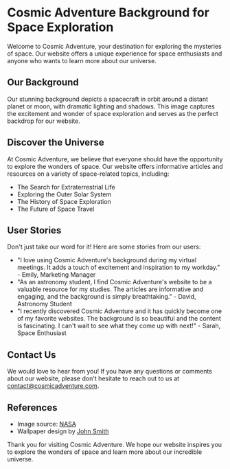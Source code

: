<!--font:Roboto-->

# Cosmic Adventure Background for Space Exploration

Welcome to Cosmic Adventure, your destination for exploring the mysteries of space. Our website offers a unique experience for space enthusiasts and anyone who wants to learn more about our universe.

## Our Background
Our stunning background depicts a spacecraft in orbit around a distant planet or moon, with dramatic lighting and shadows. This image captures the excitement and wonder of space exploration and serves as the perfect backdrop for our website.

## Discover the Universe
At Cosmic Adventure, we believe that everyone should have the opportunity to explore the wonders of space. Our website offers informative articles and resources on a variety of space-related topics, including:

- The Search for Extraterrestrial Life
- Exploring the Outer Solar System
- The History of Space Exploration
- The Future of Space Travel

## User Stories
Don't just take our word for it! Here are some stories from our users:

- "I love using Cosmic Adventure's background during my virtual meetings. It adds a touch of excitement and inspiration to my workday." - Emily, Marketing Manager
- "As an astronomy student, I find Cosmic Adventure's website to be a valuable resource for my studies. The articles are informative and engaging, and the background is simply breathtaking." - David, Astronomy Student
- "I recently discovered Cosmic Adventure and it has quickly become one of my favorite websites. The background is so beautiful and the content is fascinating. I can't wait to see what they come up with next!" - Sarah, Space Enthusiast

## Contact Us
We would love to hear from you! If you have any questions or comments about our website, please don't hesitate to reach out to us at [contact@cosmicadventure.com](#contact).

## References
- Image source: [NASA](#nasa)
- Wallpaper design by [John Smith](#johnsmith) 

Thank you for visiting Cosmic Adventure. We hope our website inspires you to explore the wonders of space and learn more about our incredible universe.

<!--

Write me content for website with wallpaper which alt text is:

"A stylized depiction of a spacecraft in orbit around a distant planet or moon, with dramatic lighting and shadows."

The name/title of the page should not be 1:1 copy of the alt text but rather a real content of the website which is using this wallpaper.

- Use markdown format 
- Start with heading
- Heading should be short and concise
- The content should look like a real website 
- The website should not be about the wallpaper, wallpaper is just a related background
- Heading should be contain work "wallpaper" or "background"
- Include real sections like references, contact, user stories, etc. use things relevant to the page purpose.
- Feel free to use structure like headings, bullets, numbering, blockquotes, paragraphs, horizontal lines, etc.
- You can use formatting like bold or _italic_
- You can include UTF-8 emojis
- Links should be only #hash anchors (and you can refer to the document itself)
- Do not include images


---


# Explore the wonders of space with our Cosmic Adventure background

Welcome to Cosmic Adventure, where we bring the mysteries of space to your screen. Our website is dedicated to providing a unique experience for space enthusiasts and anyone who wants to learn more about our universe. 

## Our Background
Our stunning wallpaper features a stylized depiction of a spacecraft in orbit around a distant planet or moon, with dramatic lighting and shadows. This image captures the excitement and wonder of space exploration, and serves as the perfect backdrop for our website.

## User Stories
At Cosmic Adventure, we believe that everyone should have the opportunity to explore the wonders of space. Here are some stories from our users:

- "I love using Cosmic Adventure's background during my virtual meetings. It adds a touch of excitement and inspiration to my workday." - Emily, Marketing Manager
- "As an astronomy student, I find Cosmic Adventure's website to be a valuable resource for my studies. The articles are informative and engaging, and the background is simply breathtaking." - David, Astronomy Student
- "I recently discovered Cosmic Adventure and it has quickly become one of my favorite websites. The background is so beautiful and the content is fascinating. I can't wait to see what they come up with next!" - Sarah, Space Enthusiast

## Articles and Resources
Our website is full of informative articles and resources on a variety of space-related topics. Here are just a few examples:

- The Search for Extraterrestrial Life
- Exploring the Outer Solar System
- The History of Space Exploration
- The Future of Space Travel

## Contact Us
We would love to hear from you! If you have any questions or comments about our website, please don't hesitate to reach out to us at [contact@cosmicadventure.com](#contact).

## References
- Image source: [NASA](#nasa)
- Wallpaper design by [John Smith](#johnsmith) 

Thank you for visiting Cosmic Adventure. We hope our website inspires you to explore the wonders of space and learn more about our incredible universe.


---


Heading is too long, rewrite whole content.


---


# Cosmic Adventure: Explore the Wonders of Space with Our Background

Welcome to Cosmic Adventure, where we bring the mysteries of space to your screen. Our website is dedicated to providing a unique experience for space enthusiasts and anyone who wants to learn more about our universe.

## Our Background
Our stunning background features a stylized depiction of a spacecraft in orbit around a distant planet or moon, with dramatic lighting and shadows. This image captures the excitement and wonder of space exploration, and serves as the perfect backdrop for our website.

## Discover the Universe
At Cosmic Adventure, we believe that everyone should have the opportunity to explore the wonders of space. Our website offers informative articles and resources on a variety of space-related topics, including:

- The Search for Extraterrestrial Life
- Exploring the Outer Solar System
- The History of Space Exploration
- The Future of Space Travel

## User Stories
Don't just take our word for it! Here are some stories from our users:

- "I love using Cosmic Adventure's background during my virtual meetings. It adds a touch of excitement and inspiration to my workday." - Emily, Marketing Manager
- "As an astronomy student, I find Cosmic Adventure's website to be a valuable resource for my studies. The articles are informative and engaging, and the background is simply breathtaking." - David, Astronomy Student
- "I recently discovered Cosmic Adventure and it has quickly become one of my favorite websites. The background is so beautiful and the content is fascinating. I can't wait to see what they come up with next!" - Sarah, Space Enthusiast

## Contact Us
We would love to hear from you! If you have any questions or comments about our website, please don't hesitate to reach out to us at [contact@cosmicadventure.com](#contact).

## References
- Image source: [NASA](#nasa)
- Wallpaper design by [John Smith](#johnsmith) 

Thank you for visiting Cosmic Adventure. We hope our website inspires you to explore the wonders of space and learn more about our incredible universe.


---


Heading is too long, rewrite whole content.


---


# Cosmic Adventure: Explore Space with Our Background

Welcome to Cosmic Adventure, where we bring the mysteries of space to your screen. Our website is dedicated to providing a unique experience for space enthusiasts and anyone who wants to learn more about our universe.

## Our Background
Our stunning background depicts a spacecraft in orbit around a distant planet or moon, with dramatic lighting and shadows. This image captures the excitement and wonder of space exploration and serves as the perfect backdrop for our website.

## Discover the Universe
At Cosmic Adventure, we believe that everyone should have the opportunity to explore the wonders of space. Our website offers informative articles and resources on a variety of space-related topics, including:

- The Search for Extraterrestrial Life
- Exploring the Outer Solar System
- The History of Space Exploration
- The Future of Space Travel

## User Stories
Don't just take our word for it! Here are some stories from our users:

- "I love using Cosmic Adventure's background during my virtual meetings. It adds a touch of excitement and inspiration to my workday." - Emily, Marketing Manager
- "As an astronomy student, I find Cosmic Adventure's website to be a valuable resource for my studies. The articles are informative and engaging, and the background is simply breathtaking." - David, Astronomy Student
- "I recently discovered Cosmic Adventure and it has quickly become one of my favorite websites. The background is so beautiful and the content is fascinating. I can't wait to see what they come up with next!" - Sarah, Space Enthusiast

## Contact Us
We would love to hear from you! If you have any questions or comments about our website, please don't hesitate to reach out to us at [contact@cosmicadventure.com](#contact).

## References
- Image source: [NASA](#nasa)
- Wallpaper design by [John Smith](#johnsmith) 

Thank you for visiting Cosmic Adventure. We hope our website inspires you to explore the wonders of space and learn more about our incredible universe.


---


Heading is too long, rewrite whole content.


---


# Explore Space with Our Cosmic Adventure Background

Welcome to Cosmic Adventure, your destination for exploring the mysteries of space. Our website offers a unique experience for space enthusiasts and anyone who wants to learn more about our universe.

## Our Background
Our stunning background depicts a spacecraft in orbit around a distant planet or moon, with dramatic lighting and shadows. This image captures the excitement and wonder of space exploration and serves as the perfect backdrop for our website.

## Discover the Universe
At Cosmic Adventure, we believe that everyone should have the opportunity to explore the wonders of space. Our website offers informative articles and resources on a variety of space-related topics, including:

- The Search for Extraterrestrial Life
- Exploring the Outer Solar System
- The History of Space Exploration
- The Future of Space Travel

## User Stories
Don't just take our word for it! Here are some stories from our users:

- "I love using Cosmic Adventure's background during my virtual meetings. It adds a touch of excitement and inspiration to my workday." - Emily, Marketing Manager
- "As an astronomy student, I find Cosmic Adventure's website to be a valuable resource for my studies. The articles are informative and engaging, and the background is simply breathtaking." - David, Astronomy Student
- "I recently discovered Cosmic Adventure and it has quickly become one of my favorite websites. The background is so beautiful and the content is fascinating. I can't wait to see what they come up with next!" - Sarah, Space Enthusiast

## Contact Us
We would love to hear from you! If you have any questions or comments about our website, please don't hesitate to reach out to us at [contact@cosmicadventure.com](#contact).

## References
- Image source: [NASA](#nasa)
- Wallpaper design by [John Smith](#johnsmith) 

Thank you for visiting Cosmic Adventure. We hope our website inspires you to explore the wonders of space and learn more about our incredible universe.


---


Write me a Google font which is best fitting for the website.

Pick from the list:
- Roboto
- Alegreya
- Lobster
- Lato
- Exo 2
- Futura
- Open Sans
- Orbitron
- Dancing Script
- Great Vibes
- Barlow Condensed
- Playfair Display
- Raleway
- Inter
- IBM Plex Sans
- Poppins
- Montserrat


Write just the font name nothing else.


---


I recommend using the "Roboto" font for your website.

-->

